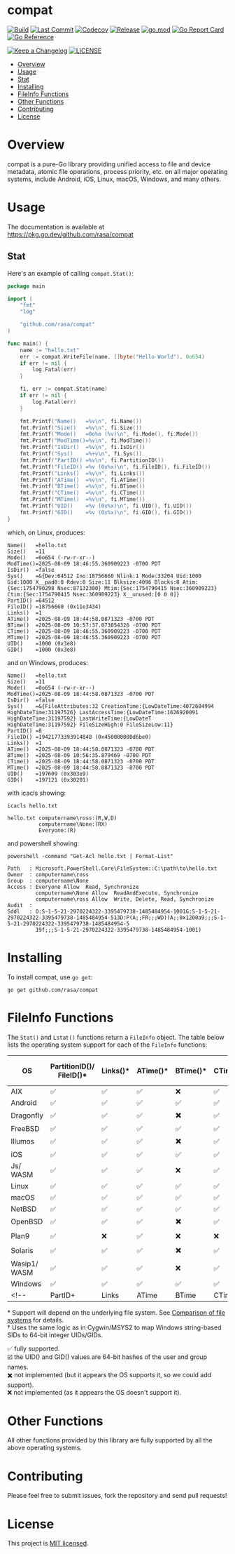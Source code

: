 # compat

[![Build](https://github.com/rasa/compat/actions/workflows/build.yml/badge.svg)](https://github.com/rasa/compat/actions/workflows/build.yml)
[![Last Commit](https://img.shields.io/github/last-commit/rasa/compat.svg)](https://github.com/rasa/compat/commits)
[![Codecov](https://codecov.io/gh/rasa/compat/branch/main/graph/badge.svg)](https://codecov.io/gh/rasa/compat)
[![Release](https://img.shields.io/github/v/release/rasa/compat.svg?style=flat)](https://github.com/rasa/compat/releases)
[![go.mod](https://img.shields.io/github/go-mod/go-version/rasa/compat)](go.mod)
[![Go Report Card](https://goreportcard.com/badge/github.com/rasa/compat)](https://goreportcard.com/report/github.com/rasa/compat)
[![Go Reference](https://pkg.go.dev/badge/github.com/rasa/compat.svg)](https://pkg.go.dev/github.com/rasa/compat)
<!-- @synk: The badge feature is no longer actively being maintained or developed.
[![Known Vulnerabilities](https://snyk.io/test/github/rasa/compat/badge.svg)](https://snyk.io/test/github/rasa/compat)
-->
[![Keep a Changelog](https://img.shields.io/badge/changelog-Keep%20a%20Changelog-%23E05735)](CHANGELOG.md)
[![LICENSE](https://img.shields.io/github/license/rasa/compat)](LICENSE)

<!--ts-->
* [Overview](#overview)
* [Usage](#usage)
* [Stat](#stat)
* [Installing](#installing)
* [FileInfo Functions](#fileinfo-functions)
* [Other Functions](#other-functions)
* [Contributing](#contributing)
* [License](#license)
<!--te-->

# Overview

compat is a pure-Go library providing unified access to file and device metadata, atomic file operations, process priority, etc. on all major operating systems, include Android, iOS, Linux, macOS, Windows, and many others.

# Usage

The documentation is available at https://pkg.go.dev/github.com/rasa/compat

## Stat

Here's an example of calling `compat.Stat()`:

```go
package main

import (
	"fmt"
	"log"

	"github.com/rasa/compat"
)

func main() {
	name := "hello.txt"
	err := compat.WriteFile(name, []byte("Hello World"), 0o654)
	if err != nil {
		log.Fatal(err)
	}

	fi, err := compat.Stat(name)
	if err != nil {
		log.Fatal(err)
	}

	fmt.Printf("Name()   =%v\n", fi.Name())
	fmt.Printf("Size()   =%v\n", fi.Size())
	fmt.Printf("Mode()   =0o%o (%v)\n", fi.Mode(), fi.Mode())
	fmt.Printf("ModTime()=%v\n", fi.ModTime())
	fmt.Printf("IsDir()  =%v\n", fi.IsDir())
	fmt.Printf("Sys()    =%+v\n", fi.Sys())
	fmt.Printf("PartID() =%v\n", fi.PartitionID())
	fmt.Printf("FileID() =%v (0x%x)\n", fi.FileID(), fi.FileID())
	fmt.Printf("Links()  =%v\n", fi.Links())
	fmt.Printf("ATime()  =%v\n", fi.ATime())
	fmt.Printf("BTime()  =%v\n", fi.BTime())
	fmt.Printf("CTime()  =%v\n", fi.CTime())
	fmt.Printf("MTime()  =%v\n", fi.MTime())
	fmt.Printf("UID()    =%v (0x%x)\n", fi.UID(), fi.UID())
	fmt.Printf("GID()    =%v (0x%x)\n", fi.GID(), fi.GID())
}

```
which, on Linux, produces:
```text
Name()   =hello.txt
Size()   =11
Mode()   =0o654 (-rw-r-xr--)
ModTime()=2025-08-09 18:46:55.360909223 -0700 PDT
IsDir()  =false
Sys()    =&{Dev:64512 Ino:18756660 Nlink:1 Mode:33204 Uid:1000 Gid:1000 X__pad0:0 Rdev:0 Size:11 Blksize:4096 Blocks:8 Atim:{Sec:1754790298 Nsec:87132300} Mtim:{Sec:1754790415 Nsec:360909223} Ctim:{Sec:1754790415 Nsec:360909223} X__unused:[0 0 0]}
PartID() =64512
FileID() =18756660 (0x11e3434)
Links()  =1
ATime()  =2025-08-09 18:44:58.0871323 -0700 PDT
BTime()  =2025-08-09 10:57:37.073054326 -0700 PDT
CTime()  =2025-08-09 18:46:55.360909223 -0700 PDT
MTime()  =2025-08-09 18:46:55.360909223 -0700 PDT
UID()    =1000 (0x3e8)
GID()    =1000 (0x3e8)
```
and on Windows, produces:
```text
Name()   =hello.txt
Size()   =11
Mode()   =0o654 (-rw-r-xr--)
ModTime()=2025-08-09 18:44:58.0871323 -0700 PDT
IsDir()  =false
Sys()    =&{FileAttributes:32 CreationTime:{LowDateTime:4072684994 HighDateTime:31197526} LastAccessTime:{LowDateTime:1626920091 HighDateTime:31197592} LastWriteTime:{LowDateT
HighDateTime:31197592} FileSizeHigh:0 FileSizeLow:11}
PartID() =8
FileID() =19421773393914848 (0x450000000d6be0)
Links()  =1
ATime()  =2025-08-09 18:44:58.0871323 -0700 PDT
BTime()  =2025-08-09 10:56:35.879469 -0700 PDT
CTime()  =2025-08-09 18:44:58.0871323 -0700 PDT
MTime()  =2025-08-09 18:44:58.0871323 -0700 PDT
UID()    =197609 (0x303e9)
GID()    =197121 (0x30201)
```
with icacls showing:
```
icacls hello.txt

hello.txt computername\ross:(R,W,D)
          computername\None:(RX)
          Everyone:(R)
```
and powershell showing:
```
powershell -command "Get-Acl hello.txt | Format-List"

Path   : Microsoft.PowerShell.Core\FileSystem::C:\path\to\hello.txt
Owner  : computername\ross
Group  : computername\None
Access : Everyone Allow  Read, Synchronize
         computername\None Allow  ReadAndExecute, Synchronize
         computername\ross Allow  Write, Delete, Read, Synchronize
Audit  :
Sddl   : O:S-1-5-21-2970224322-3395479738-1485484954-1001G:S-1-5-21-2970224322-3395479738-1485484954-513D:P(A;;FR;;;WD)(A;;0x1200a9;;;S-1-5-21-2970224322-3395479738-1485484954-5
         19f;;;S-1-5-21-2970224322-3395479738-1485484954-1001)
```

# Installing

To install compat, use `go get`:

  `go get github.com/rasa/compat`

# FileInfo Functions

The `Stat()` and `Lstat()` functions return a `FileInfo` object.
The table below lists the operating system support for each of the `FileInfo` functions:

| OS           | PartitionID()/ <br/>FileID()* | Links()* | ATime()* | BTime()* | CTime()* | UID()* / <br/>GID()* |
|--------------|--------|--------|------|--------|------|-------|
| AIX          | ✅     | ✅    | ✅   | ❌    | ✅   | ✅   |
| Android      | ✅     | ✅    | ✅   | ✅    | ✅   | ✅   |
| Dragonfly    | ✅     | ✅    | ✅   | ✖️    | ✅   | ✅   |
| FreeBSD      | ✅     | ✅    | ✅   | ✅    | ✅   | ✅   |
| Illumos      | ✅     | ✅    | ✅   | ✖️    | ✅   | ✅   |
| iOS          | ✅     | ✅    | ✅   | ✅    | ✅   | ✅   |
| Js/<br/>WASM | ✅     | ✅    | ✅   | ❌    | ✅   | ✅   |
| Linux        | ✅     | ✅    | ✅   | ✅    | ✅   | ✅   |
| macOS        | ✅     | ✅    | ✅   | ✅    | ✅   | ✅   |
| NetBSD       | ✅     | ✅    | ✅   | ✅    | ✅   | ✅   |
| OpenBSD      | ✅     | ✅    | ✅   | ✖️    | ✅   | ✅   |
| Plan9        | ✅     | ❌    | ✅   | ❌    | ❌   | ☑️   |
| Solaris      | ✅     | ✅    | ✅   | ✖️    | ✅   | ✅   |
| Wasip1/<br/>WASM | ✅ | ✅    | ✅   | ❌    | ✅  | ✅   |
| Windows      | ✅     | ✅    | ✅   | ✅    | ✅   | ✅†  |
<!--           | PartID+ | Links | ATime | BTime | CTime | UID+ | -->

\* Support will depend on the underlying file system. See [Comparison of file systems](https://wikipedia.org/wiki/Comparison_of_file_systems#Metadata) for details.<br/>
† Uses the same logic as in Cygwin/MSYS2 to map Windows string-based SIDs to 64-bit integer UIDs/GIDs.

✅ fully supported.<br/>
☑️ the UID() and GID() values are 64-bit hashes of the user and group names.<br/>
✖️ not implemented (but it appears the OS supports it, so we could add support).<br/>
❌ not implemented (as it appears the OS doesn't support it).<br/>
<!-- 🚧 planned to be implemented.<br/> -->

# Other Functions

All other functions provided by this library are fully supported by all the above operating systems.

# Contributing

Please feel free to submit issues, fork the repository and send pull requests!

# License

This project is [MIT licensed](LICENSE).
